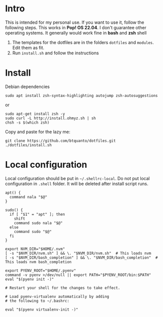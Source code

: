 # Intro

This is intended for my personal use. If you want to use it, follow the following steps.
This works in **Pop! OS 22.04**. I don't guarantee other operating systems. It generally would work fine in **bash** and **zsh** shell

1. The templates for the dotfiles are in the folders `dotfiles` and `modules`. Edit them as fit.
2. Run `install.sh` and follow the instructions

# Install

Debian dependencies

    sudo apt install zsh-syntax-highlighting autojump zsh-autosuggestions
or 
    
    sudo apt-get install zsh -y
    sudo curl -L http://install.ohmyz.sh | sh
    chsh -s $(which zsh)

Copy and paste for the lazy me:

    git clone https://github.com/btquanto/dotfiles.git
    ./dotfiles/install.sh

# Local configuration

Local configuration should be put in `~/.shellrc-local`. Do not put local configuration in `.shell` folder. It will be deleted after install script runs.

```
apt() {
  command nala "$@"
}

sudo() {
  if [ "$1" = "apt" ]; then
    shift
    command sudo nala "$@"
  else
    command sudo "$@"
  fi
}

export NVM_DIR="$HOME/.nvm"
[ -s "$NVM_DIR/nvm.sh" ] && \. "$NVM_DIR/nvm.sh"  # This loads nvm
[ -s "$NVM_DIR/bash_completion" ] && \. "$NVM_DIR/bash_completion"  # This loads nvm bash_completion

export PYENV_ROOT="$HOME/.pyenv"
command -v pyenv >/dev/null || export PATH="$PYENV_ROOT/bin:$PATH"
eval "$(pyenv init -)"

# Restart your shell for the changes to take effect.

# Load pyenv-virtualenv automatically by adding
# the following to ~/.bashrc:

eval "$(pyenv virtualenv-init -)"
```
